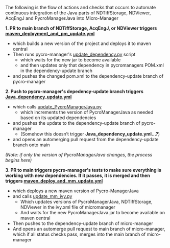 The following is the flow of actions and checks that occurs to automate continuous integration of the Java parts of NDTiffStorage, NDViewer, AcqEngJ and PycroManagerJava into Micro-Manager

**1. PR to main branch of NDTiffStorage, AcqEngJ, or NDViewer triggers [maven_deployment_and_pm_update.yml](https://github.com/micro-manager/NDTiffStorage/blob/main/.github/workflows/maven_deployment_and_pm_update.yml)**
- which builds a new version of the project and deploys it to maven central
- Then runs pycro-manager's [update_dependency.py](https://github.com/micro-manager/pycro-manager/blob/main/build_automation/update_dependency.py) script
  - which waits for the new jar to become available
  - and then updates only that dependency in pycromanagers POM.xml in the dependency-update branch
- and pushes the changed pom.xml to the dependency-update branch of pycro-manager

**2. Push to pycro-manager's depedency-update branch triggers [Java_dependency_update.yml](https://github.com/micro-manager/pycro-manager/blob/main/.github/workflows/Java_dependency_update.yml)**
- which calls [update_PycroManagerJava.py](https://github.com/micro-manager/pycro-manager/blob/main/build_automation/update_PycroManagerJava.py)
  - which increments the version of PycroManagerJava as needed based on its updated dependencies
- and pushes the update to the dependency-update branch of pycro-manager
  - (Somehow this doesn’t trigger ****Java_dependency_update.yml…?****)
- and opens an automerging pull request from the dependency-update branch onto main

_(Note: if only the version of PycroManagerJava changes, the process begins here)_

**3. PR to main triggers pycro-manager's tests to make sure everything is working with new dependencies. If it passes, it is merged and then triggers [maven_deploy_and_mm_update.yml](https://github.com/micro-manager/pycro-manager/blob/main/.github/workflows/maven_deploy_and_mm_update.yml)**
- which deploys a new maven version of Pycro-ManagerJava
- and calls [update_mm_ivy.py](https://github.com/micro-manager/pycro-manager/blob/main/build_automation/update_mm_ivy.py)
  - Which updates versions of PycroManagerJava, NDTiffStorage, NDViewer in the ivy.xml file of micromanager
  - And waits for the new PycroManagerJava.jar to become available on maven central
- Then pushes to the dependency-update branch of micro-manager
- And opens an automerge pull request to main branch of micro-manager, which if all status checks pass, merges into the main branch of micro-manager
